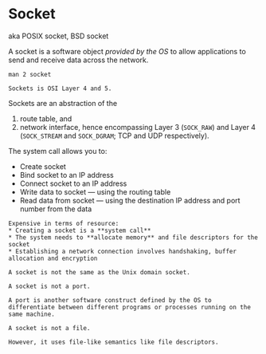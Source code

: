 # Socket

aka POSIX socket, BSD socket

A socket is a software object _provided by the OS_ to allow applications to send and receive data across the network.

```
man 2 socket
```

~~~admonish info title="OSI model"
Sockets is OSI Layer 4 and 5.
~~~

Sockets are an abstraction of the
1. route table, and
2. network interface,
hence encompassing Layer 3 (`SOCK_RAW`) and Layer 4 (`SOCK_STREAM` and `SOCK_DGRAM`; TCP and UDP respectively).

The system call allows you to:

* Create socket
* Bind socket to an IP address
* Connect socket to an IP address
* Write data to socket — using the routing table
* Read data from socket — using the destination IP address and port number from the data

~~~admonish warning title="Creating sockets is expensive"
Expensive in terms of resource:
* Creating a socket is a **system call**
* The system needs to **allocate memory** and file descriptors for the socket
* Establishing a network connection involves handshaking, buffer allocation and encryption
~~~

```admonish note title="Socket vs. Unix domain socket"
A socket is not the same as the Unix domain socket.
```

```admonish note title="Socket vs. port"
A socket is not a port.

A port is another software construct defined by the OS to differentiate between different programs or processes running on the same machine.
```

```admonish note title="Socket vs. file"
A socket is not a file.

However, it uses file-like semantics like file descriptors.
```

